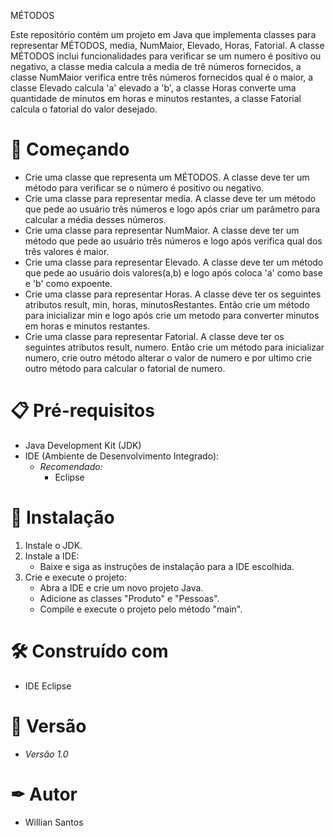 MÉTODOS

Este repositório contém um projeto em Java que implementa classes para representar MÉTODOS, media, NumMaior, Elevado, Horas, Fatorial. A classe MÉTODOS inclui funcionalidades para verificar se um numero é positivo ou negativo,  a classe media calcula a media de trê números fornecidos, a classe NumMaior verifica entre três números fornecidos qual é o maior, a classe Elevado calcula 'a' elevado a 'b', a classe Horas converte uma quantidade de minutos em horas e minutos restantes, a classe Fatorial calcula o fatorial do valor desejado. 

# 🚀 Começando

- Crie uma classe que representa um MÉTODOS. A classe deve ter um método para verificar se o número é positivo ou negativo.
- Crie uma classe para representar media. A classe deve ter um método que pede ao usuário três números e logo após criar um parâmetro para calcular a média desses números.
- Crie uma classe para representar NumMaior. A classe deve ter um método que pede ao usuário três números e logo após verifica qual dos três valores é maior.
- Crie uma classe para representar Elevado. A classe deve ter um método que pede ao usuário dois valores(a,b) e logo após coloca 'a' como base e 'b' como expoente.
- Crie uma classe para representar Horas. A classe deve ter os seguintes atributos result, min, horas, minutosRestantes. Então crie um método para inicializar min e logo após crie um metodo para converter minutos em horas e minutos restantes.
- Crie uma classe para representar Fatorial. A classe deve ter os seguintes atributos result, numero. Então crie um método para inicializar numero, crie outro método alterar o valor de numero e por ultimo crie outro método para calcular o fatorial de numero.
# 📋 Pré-requisitos

- Java Development Kit (JDK)
- IDE (Ambiente de Desenvolvimento Integrado):
  - *Recomendado:*
    - Eclipse

# 🔧 Instalação

1. Instale o JDK.
2. Instale a IDE:
   - Baixe e siga as instruções de instalação para a IDE escolhida.
3. Crie e execute o projeto:
   - Abra a IDE e crie um novo projeto Java.
   - Adicione as classes "Produto" e "Pessoas".
   - Compile e execute o projeto pelo método "main".

# 🛠 Construído com 

- IDE Eclipse

# 📌 Versão

- *Versão 1.0*

# ✒ Autor

- Willian Santos
